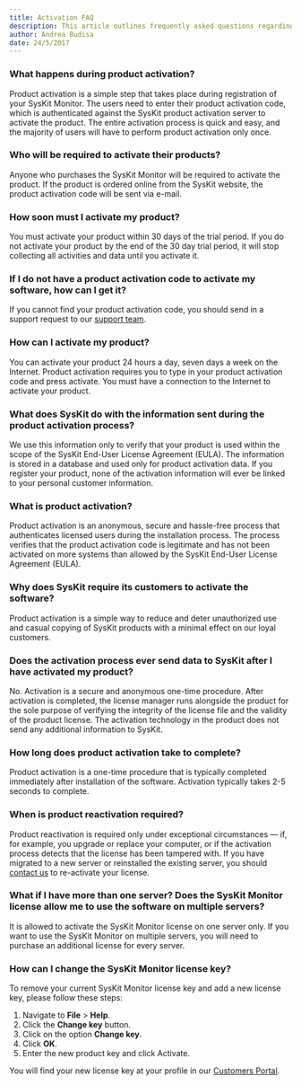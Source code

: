 ```yaml
---
title: Activation FAQ
description: This article outlines frequently asked questions regarding the SysKit Monitor activation.
author: Andrea Budisa
date: 24/5/2017
---
```

### What happens during product activation?
Product activation is a simple step that takes place during registration of your SysKit Monitor. The users need to enter their product activation code, which is authenticated against the SysKit product activation server to activate the product. The entire activation process is quick and easy, and the majority of users will have to perform product activation only once.

### Who will be required to activate their products?
Anyone who purchases the SysKit Monitor will be required to activate the product. If the product is ordered online from the SysKit website, the product activation code will be sent via e-mail.

### How soon must I activate my product?
You must activate your product within 30 days of the trial period.
If you do not activate your product by the end of the 30 day trial period, it will stop collecting all activities and data until you activate it.

### If I do not have a product activation code to activate my software, how can I get it?
If you cannot find your product activation code, you should send in a support request to our [support team](https://www.syskit.com/company/contact-us).

### How can I activate my product?
You can activate your product 24 hours a day, seven days a week on the Internet. Product activation requires you to type in your product activation code and press activate. You must have a connection to the Internet to activate your product.

### What does SysKit do with the information sent during the product activation process?
We use this information only to verify that your product is used within the scope of the SysKit End-User License Agreement (EULA). The information is stored in a database and used only for product activation data. If you register your product, none of the activation information will ever be linked to your personal customer information.

### What is product activation?
Product activation is an anonymous, secure and hassle-free process that authenticates licensed users during the installation process. The process verifies that the product activation code is legitimate and has not been activated on more systems than allowed by the SysKit End-User License Agreement (EULA).

### Why does SysKit require its customers to activate the software?
Product activation is a simple way to reduce and deter unauthorized use and casual copying of SysKit products with a minimal effect on our loyal customers.

### Does the activation process ever send data to SysKit after I have activated my product?
No. Activation is a secure and anonymous one-time procedure. After activation is completed, the license manager runs alongside the product for the sole purpose of verifying the integrity of the license file and the validity of the product license. The activation technology in the product does not send any additional information to SysKit.

### How long does product activation take to complete?
Product activation is a one-time procedure that is typically completed immediately after installation of the software. Activation typically takes 2-5 seconds to complete.

### When is product reactivation required?
Product reactivation is required only under exceptional circumstances — if, for example, you upgrade or replace your computer, or if the activation process detects that the license has been tampered with. If you have migrated to a new server or reinstalled the existing server, you should [contact us](https://www.syskit.com/company/contact-us) to re-activate your license.

### What if I have more than one server? Does the SysKit Monitor license allow me to use the software on multiple servers?
It is allowed to activate the SysKit Monitor license on one server only. If you want to use the SysKit Monitor on multiple servers, you will need to purchase an additional license for every server.

### How can I change the SysKit Monitor license key?
To remove your current SysKit Monitor license key and add a new license key, please follow these steps:
1. Navigate to __File__ > __Help__.
2. Click the __Change key__ button.
3. Click on the option __Change key__.
4. Click __OK__.
5. Enter the new product key and click Activate.

You will find your new license key at your profile in our [Customers Portal](https://my.syskit.com).
